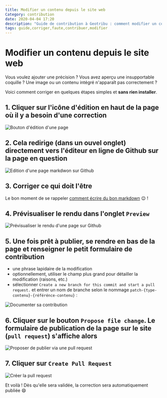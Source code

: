 ```yaml
---
title: Modifier un contenu depuis le site web
Category: contribution
date: 2020-04-04 17:20
description: "Guide de contribution à Geotribu : comment modifier un contenu depuis le site de GitHub."
tags: guide,corriger,faute,contribuer,modifier
---
```


# Modifier un contenu depuis le site web

Vous voulez ajouter une précision ? Vous avez aperçu une insupportable coquille ? Une image ou un contenu intégré n'apparaît pas correctement ?

Voici comment corriger en quelques étapes simples et **sans rien installer**.

## 1. Cliquer sur l'icône d'édition en haut de la page où il y a besoin d'une correction

![Bouton d'édition d'une page](https://cdn.geotribu.fr/img/internal/contribution/edit_icon_pen.png)

## 2. Cela redirige (dans un ouvel onglet) directement vers l'éditeur en ligne de Github sur la page en question

![Edition d'une page markdwon sur Github](https://cdn.geotribu.fr/img/internal/contribution/edit_github_editor.png)

## 3. Corriger ce qui doit l'être

Le bon moment de se rappeler [comment écrire du bon markdown](/contribuer/requirements/#markdown) :wink: !

## 4. Prévisualiser le rendu dans l'onglet `Preview`

![Prévisualiser le rendu d'une page sur Github](https://cdn.geotribu.fr/img/internal/contribution/edit_github_preview.png)

## 5. Une fois prêt à publier, se rendre en bas de la page et  renseigner le petit formulaire de contribution

- une phrase lapidaire de la modification
- optionnellement, utiliser le champ plus grand pour détailler la modification (raisons, etc.)
- sélectionner `Create a new branch for this commit and start a pull request.` et entrer un nom de branche selon le nommage `patch-{type-contenu}-{référénce-contenu}` :

![Documenter sa contribution](https://cdn.geotribu.fr/img/internal/contribution/edit_github_commit_msg.png)

## 6. Cliquer sur le bouton `Propose file change`. Le formulaire de publication de la page sur le site (`pull request`) s'affiche alors

![Proposer de publier via une pull request](https://cdn.geotribu.fr/img/internal/contribution/github_pull-request_form.png)

## 7. Cliquer sur `Create Pull Request`

![Créer la pull request](https://cdn.geotribu.fr/img/internal/contribution/github_pull-request_form.png)

Et voilà ! Dès qu'elle sera validée, la correction sera automatiquement publiée :smile:
